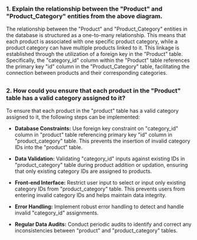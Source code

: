 ### 1. Explain the relationship between the "Product" and "Product_Category" entities from the above diagram.

The relationship between the "Product" and "Product_Category" entities in the database is structured as a one-to-many relationship. This means that each product is associated with one specific product category, while a product category can have multiple products linked to it. This linkage is established through the utilization of a foreign key in the "Product" table. Specifically, the "category_id" column within the "Product" table references the primary key "id" column in the "Product_Category" table, facilitating the connection between products and their corresponding categories.

##

### 2. How could you ensure that each product in the "Product" table has a valid category assigned to it?

To ensure that each product in the "product" table has a valid category assigned to it, the following steps can be implemented:

- **Database Constraints:** Use foreign key constraint on "category_id" column in "product" table referencing primary key "id" column in "product_category" table. This prevents the insertion of invalid category IDs into the "product" table.

- **Data Validation:** Validating "category_id" inputs against existing IDs in "product_category" table during product addition or updation, ensuring that only existing category IDs are assigned to products.

- **Front-end Interface:** Restrict user input to select or input only existing category IDs from "product_category" table. This prevents users from entering invalid category IDs and helps maintain data integrity.

- **Error Handling:** Implement robust error handling to detect and handle invalid "category_id" assignments.

- **Regular Data Audits:** Conduct periodic audits to identify and correct any inconsistencies between "product" and "product_category" tables.

